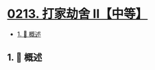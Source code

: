 # [0213. 打家劫舍 II【中等】](https://github.com/tnotesjs/TNotes.leetcode/tree/main/notes/0213.%20%E6%89%93%E5%AE%B6%E5%8A%AB%E8%88%8D%20II%E3%80%90%E4%B8%AD%E7%AD%89%E3%80%91)

<!-- region:toc -->

- [1. 📝 概述](#1--概述)

<!-- endregion:toc -->

## 1. 📝 概述
